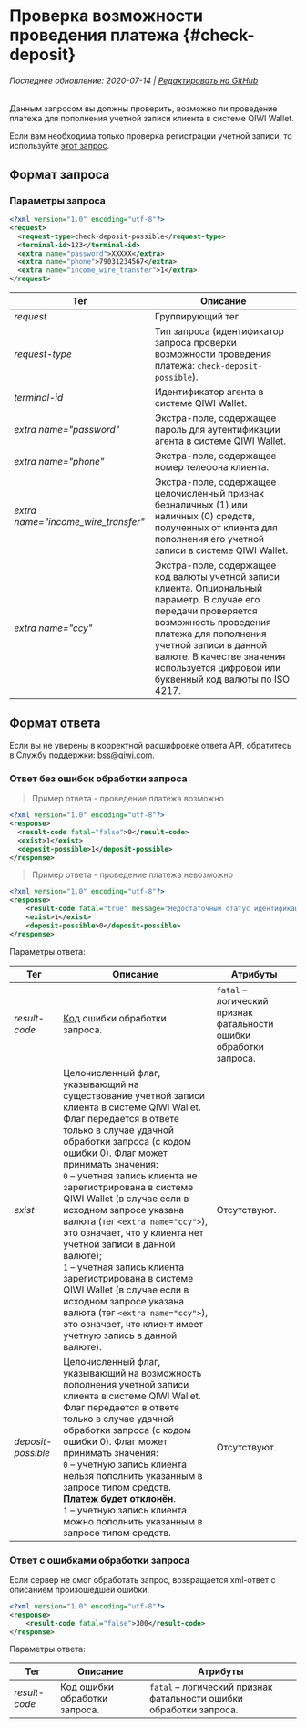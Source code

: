 # Проверка возможности проведения платежа {#check-deposit}

###### Последнее обновление: 2020-07-14 | [Редактировать на GitHub](https://github.com/QIWI-API/topup-wallet-doc/blob/master/_check-deposit_ru.html.md)

Данным запросом вы должны проверить, возможно ли проведение платежа для пополнения учетной записи клиента в системе QIWI Wallet.

Если вам необходима только проверка регистрации учетной записи, то используйте [этот запрос](#check-user).

## Формат запроса

### Параметры запроса

~~~xml
<?xml version="1.0" encoding="utf-8"?>
<request>
  <request-type>check-deposit-possible</request-type>
  <terminal-id>123</terminal-id>
  <extra name="password">XXXXX</extra>
  <extra name="phone">79031234567</extra>
  <extra name="income_wire_transfer">1</extra>
</request>
~~~

Тег|Описание
--------|------
*request*|Группирующий тег
*request-type* | Тип запроса (идентификатор запроса проверки возможности проведения платежа: `check-deposit-possible`).
*terminal-id* | Идентификатор агента в системе QIWI Wallet.
*extra name="password"* | Экстра-поле, содержащее пароль для аутентификации агента в системе QIWI Wallet.
*extra name="phone"* | Экстра-поле, содержащее номер телефона клиента.
*extra name="income_wire_transfer"* | Экстра-поле, содержащее целочисленный признак безналичных (1) или наличных (0) средств, полученных от клиента для пополнения его учетной записи в системе QIWI Wallet.
*extra name="ccy"* | Экстра-поле, содержащее код валюты учетной записи клиента. Опциональный параметр. В случае его передачи проверяется возможность проведения платежа для пополнения учетной записи в данной валюте. В качестве значения используется цифровой или буквенный код валюты по ISO 4217.

## Формат ответа

<aside class="success">Если вы не уверены в корректной расшифровке ответа API, обратитесь в Службу поддержки: <a href="mailto:bss@qiwi.com">bss@qiwi.com</a>.</aside>


### Ответ без ошибок обработки запроса

> Пример ответа - проведение платежа возможно

~~~xml
<?xml version="1.0" encoding="utf-8"?>
<response>
  <result-code fatal="false">0</result-code>
  <exist>1</exist>
  <deposit-possible>1</deposit-possible>
</response>
~~~

> Пример ответа - проведение платежа невозможно

~~~xml
<?xml version="1.0" encoding="utf-8"?>
<response>
    <result-code fatal="true" message="Недостаточный статус идентификации кошелька для проведения платежа" msg="Недостаточный статус идентификации кошелька для проведения платежа">204</result-code>
    <exist>1</exist>
    <deposit-possible>0</deposit-possible>
</response>
~~~

Параметры ответа:

 Тег|Описание|Атрибуты
--------|------|---------
*result-code* | [Код](#tech_error) ошибки обработки запроса.| `fatal` – логический признак фатальности ошибки обработки запроса.
*exist* | Целочисленный флаг, указывающий на существование учетной записи клиента в системе QIWI Wallet. Флаг передается в ответе только в случае удачной обработки запроса (с кодом ошибки 0). Флаг может принимать значения:<br>`0` – учетная запись клиента не зарегистрирована в системе QIWI Wallet (в случае если в исходном запросе указана валюта (тег `<extra name="ccy">`), это означает, что у клиента нет учетной записи в данной валюте);<br>`1` – учетная запись клиента зарегистрирована в системе QIWI Wallet (в случае если в исходном запросе указана валюта (тег `<extra name="ccy">`), это означает, что клиент имеет учетную запись в данной валюте).|Отсутствуют.
*deposit-possible* | Целочисленный флаг, указывающий на возможность пополнения учетной записи клиента в системе QIWI Wallet. Флаг передается в ответе только в случае удачной обработки запроса (с кодом ошибки 0). Флаг может принимать значения:<br>`0` – учетную запись клиента нельзя пополнить указанным в запросе типом средств. **[Платеж](#payment) будет отклонён**.<br>`1` – учетную запись клиента можно пополнить указанным в запросе типом средств. | Отсутствуют.

### Ответ с ошибками обработки запроса

Если сервер не смог обработать запрос, возвращается xml-ответ с описанием произошедшей ошибки.

~~~xml
<?xml version="1.0" encoding="utf-8"?>
<response>
    <result-code fatal="false">300</result-code>
</response>
~~~

Параметры ответа:

 Тег|Описание|Атрибуты
--------|------|---------
*result-code* | [Код](#tech_error) ошибки обработки запроса.| `fatal` – логический признак фатальности ошибки обработки запроса.
